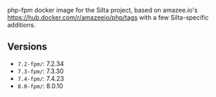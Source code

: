 php-fpm docker image for the Silta project, based on amazee.io's https://hub.docker.com/r/amazeeio/php/tags with a few Silta-specific additions.

## Versions
- `7.2-fpm/`: 7.2.34
- `7.3-fpm/`: 7.3.30
- `7.4-fpm/`: 7.4.23
- `8.0-fpm/`: 8.0.10
